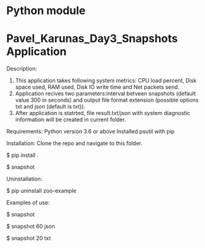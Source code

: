 # Python module

# Pavel_Karunas_Day3_Snapshots Application

Description:
1. This application takes following system metrics: CPU load percent, Disk space used, RAM used, Disk IO write time and Net packets send.
2. Application recives two parameters:interval betveen snapshots (default value 300 in seconds) and output file format extension (possible options txt and json (default is txt)).
3. After application is statrted, file result.txt/json with system diagnostic information will be created in current folder.

Requirements:
Python version 3.6 or above
Installed psutil with pip

Installation:
Clone the repo and navigate to this folder.

$ pip install .

$ snapshot


Uninstallation:

$ pip uninstall zoo-example

Examples of use:

$ snapshot

$ snapshot 60 json

$ snapshot 20 txt

